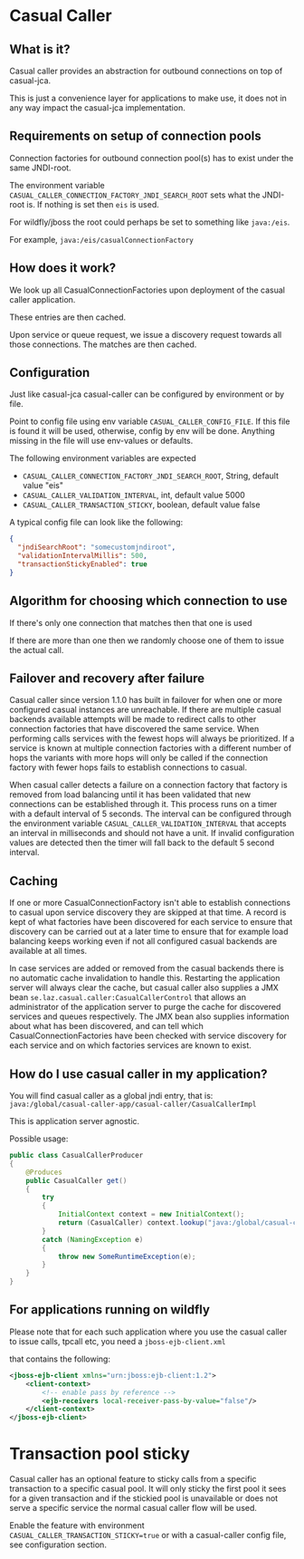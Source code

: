 # Casual Caller

## What is it?

Casual caller provides an abstraction for outbound connections on top of casual-jca.


This is just a convenience layer for applications to make use, it does not in any way impact the casual-jca implementation.


## Requirements on setup of connection pools

Connection factories for outbound connection pool(s) has to exist under the same JNDI-root.

The environment variable ```CASUAL_CALLER_CONNECTION_FACTORY_JNDI_SEARCH_ROOT``` sets what the JNDI-root is.
If nothing is set then ```eis``` is used.


For wildfly/jboss the root could perhaps be set to something like ```java:/eis```.


For example, ```java:/eis/casualConnectionFactory```


## How does it work?

We look up all CasualConnectionFactories upon deployment of the casual caller application.


These entries are then cached.


Upon service or queue request, we issue a discovery request towards all those connections.
The matches are then cached.

## Configuration

Just like casual-jca casual-caller can be configured by environment or by file.

Point to config file using env variable `CASUAL_CALLER_CONFIG_FILE`. If this file is found it will be used, otherwise, config by env will be done. Anything missing in the file will use env-values or defaults.

The following environment variables are expected

- `CASUAL_CALLER_CONNECTION_FACTORY_JNDI_SEARCH_ROOT`, String, default value "eis"
- `CASUAL_CALLER_VALIDATION_INTERVAL`, int, default value 5000
- `CASUAL_CALLER_TRANSACTION_STICKY`, boolean, default value false

A typical config file can look like the following:
```json
{
  "jndiSearchRoot": "somecustomjndiroot",
  "validationIntervalMillis": 500,
  "transactionStickyEnabled": true
}
```

## Algorithm for choosing which connection to use

If there's only one connection that matches then that one is used


If there are more than one then we randomly choose one of them to issue the actual call.

## Failover and recovery after failure

Casual caller since version 1.1.0 has built in failover for when one or more configured casual instances are unreachable. If there are multiple casual backends available attempts will be made to redirect calls to other connection factories that have discovered the same service. When performing calls services with the fewest hops will always be prioritized. If a service is known at multiple connection factories with a different number of hops the variants with more hops will only be called if the connection factory with fewer hops fails to establish connections to casual.

When casual caller detects a failure on a connection factory that factory is removed from load balancing until it has been validated that new connections can be established through it. This process runs on a timer with a default interval of 5 seconds. The interval can be configured through the environment variable `CASUAL_CALLER_VALIDATION_INTERVAL` that accepts an interval in milliseconds and should not have a unit. If invalid configuration values are detected then the timer will fall back to the default 5 second interval.

## Caching

If one or more CasualConnectionFactory isn't able to establish connections to casual upon service discovery they are skipped at that time. A record is kept of what factories have been discovered for each service to ensure that discovery can be carried out at a later time to ensure that for example load balancing keeps working even if not all configured casual backends are available at all times.

In case services are added or removed from the casual backends there is no automatic cache invalidation to handle this. Restarting the application server will always clear the cache, but casual caller also supplies a JMX bean `se.laz.casual.caller:CasualCallerControl` that allows an administrator of the application server to purge the cache for discovered services and queues respectively. The JMX bean also supplies information about what has been discovered, and can tell which CasualConnectionFactories have been checked with service discovery for each service and on which factories services are known to exist.

## How do I use casual caller in my application?

You will find casual caller as a global jndi entry, that is:
```java:/global/casual-caller-app/casual-caller/CasualCallerImpl```

This is application server agnostic.

Possible usage:
```java
public class CasualCallerProducer
{
    @Produces
    public CasualCaller get()
    {
        try
        {
            InitialContext context = new InitialContext();
            return (CasualCaller) context.lookup("java:/global/casual-caller-app/casual-caller/CasualCallerImpl");
        }
        catch (NamingException e)
        {
            throw new SomeRuntimeException(e);
        }
    }
}
```

## For applications running on wildfly

Please note that for each such application where you use the casual caller to issue calls, tpcall etc, you need a ```jboss-ejb-client.xml```

that contains the following:

```xml
<jboss-ejb-client xmlns="urn:jboss:ejb-client:1.2">
    <client-context>
        <!-- enable pass by reference -->
        <ejb-receivers local-receiver-pass-by-value="false"/>
    </client-context>
</jboss-ejb-client>
```

# Transaction pool sticky

Casual caller has an optional feature to sticky calls from a specific transaction to a specific casual pool. It will only sticky the first pool it sees for a given transaction and if the stickied pool is unavailable or does not serve a specific service the normal casual caller flow will be used.

Enable the feature with environment `CASUAL_CALLER_TRANSACTION_STICKY=true` or with a casual-caller config file, see configuration section.
